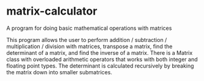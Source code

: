# matrix-calculator
A program for doing basic mathematical operations with matrices

This program allows the user to perform addition / subtraction / multiplication / division with matrices, transpose a matrix, find the determinant of a matrix, and find the inverse of a matrix. There is a Matrix class with overloaded arithmetic operators that works with both integer and floating point types. The determinant is calculated recursively by breaking the matrix down into smaller submatrices.
